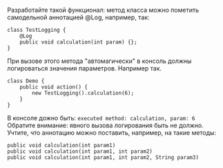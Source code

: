 Разработайте такой функционал:
метод класса можно пометить самодельной аннотацией @Log, например, так:

    class TestLogging {
        @Log
        public void calculation(int param) {};
    }

При вызове этого метода "автомагически" в консоль должны логироваться значения параметров.
Например так.

    class Demo {
        public void action() {
            new TestLogging().calculation(6);
        }
    }

В консоле дожно быть: `executed method: calculation, param: 6`
Обратите внимание: явного вызова логирования быть не должно.
Учтите, что аннотацию можно поставить, например, на такие методы:

    public void calculation(int param1)
    public void calculation(int param1, int param2)
    public void calculation(int param1, int param2, String param3)
